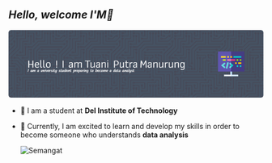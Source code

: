##	*Hello, welcome I'M👋*

![Tuani Putra](img/github-header-image.png)  

<!--
**tuaniputramanurung12S21008/tuaniputramanurung12S21008** is a ✨ _special_ ✨ repository because its `README.md` (this file) appears on your GitHub profile.

Here are some ideas to get you started:

- 🔭 I’m currently working on ...
- 🌱 I’m currently learning ...
- 👯 I’m looking to collaborate on ...
- 🤔 I’m looking for help with ...
- 💬 Ask me about ...
- 📫 How to reach me: ...
- 😄 Pronouns: ...
- ⚡ Fun fact: ...
-->



- 🔭 I am a student at **Del Institute of Technology**

- 🌱 Currently, I am excited to learn and develop my skills in order to become someone who understands **data analysis**


    ![Semangat](https://media.giphy.com/media/v1.Y2lkPTc5MGI3NjExcm1mNDdlYWhoYW4zbWljNXUwajVydnJsbDdhdWpzMDU4anEzaXByNCZlcD12MV9naWZzX3NlYXJjaCZjdD1n/cge9nG7e7wKWbMm9cY/giphy.gif)



